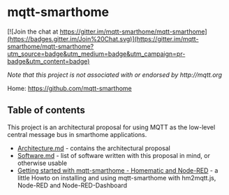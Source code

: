 mqtt-smarthome
==============

[![Join the chat at https://gitter.im/mqtt-smarthome/mqtt-smarthome](https://badges.gitter.im/Join%20Chat.svg)](https://gitter.im/mqtt-smarthome/mqtt-smarthome?utm_source=badge&utm_medium=badge&utm_campaign=pr-badge&utm_content=badge)

_Note that this project is not associated with or endorsed by http://mqtt.org_

Home: https://github.com/mqtt-smarthome

Table of contents
-----------------
This project is an architectural proposal for using MQTT as the low-level central
message bus in smarthome applications.

* [Architecture.md](Architecture.md) - contains the architectural proposal
* [Software.md](Software.md) - list of software written with this proposal in mind, or
  otherwise usable
* [Getting started with mqtt-smarthome - Homematic and Node-RED](howtos/homematic.md) - a little Howto on installing and using 
  mqtt-smarthome with hm2mqtt.js, Node-RED and Node-RED-Dashboard
 
 